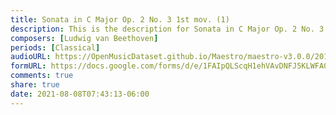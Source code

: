 ```yaml
---
title: Sonata in C Major Op. 2 No. 3 1st mov. (1)
description: This is the description for Sonata in C Major Op. 2 No. 3 1st mov. by Ludwig van Beethoven
composers: [Ludwig van Beethoven]
periods: [Classical]
audioURL: https://OpenMusicDataset.github.io/Maestro/maestro-v3.0.0/2013/ORIG-MIDI_02_7_7_13_Group__MID--AUDIO_16_R1_2013_wav--2.midi
formURL: https://docs.google.com/forms/d/e/1FAIpQLScqH1ehVAvDNFJ5KLWFA0undb15sMHKYH-cVHf9exNbGrD4Eg/viewform
comments: true
share: true
date: 2021-08-08T07:43:13-06:00
---
```

